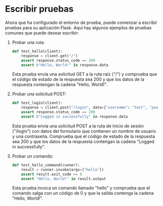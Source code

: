 # Escribir pruebas

Ahora que ha configurado el entorno de prueba, puede comenzar a escribir pruebas para su aplicación Flask. Aquí hay algunos ejemplos de pruebas comunes que puede desear escribir:

1. Probar una ruta:

   ```python
   def test_hello(client):
       response = client.get("/")
       assert response.status_code == 200
       assert b"Hello, World!" in response.data
   ```

   Esta prueba envía una solicitud GET a la ruta raíz ("/") y comprueba que el código de estado de la respuesta sea 200 y que los datos de la respuesta contengan la cadena "Hello, World!".

2. Probar una solicitud POST:

   ```python
   def test_login(client):
       response = client.post("/login", data={"username": "test", "password": "pass"})
       assert response.status_code == 200
       assert b"Logged in successfully" in response.data
   ```

   Esta prueba envía una solicitud POST a la ruta de inicio de sesión ("/login") con datos del formulario que contienen un nombre de usuario y una contraseña. Comprueba que el código de estado de la respuesta sea 200 y que los datos de la respuesta contengan la cadena "Logged in successfully".

3. Probar un comando:

   ```python
   def test_hello_command(runner):
       result = runner.invoke(args=["hello"])
       assert result.exit_code == 0
       assert "Hello, World!" in result.output
   ```

   Esta prueba invoca un comando llamado "hello" y comprueba que el comando salga con un código de 0 y que la salida contenga la cadena "Hello, World!".
